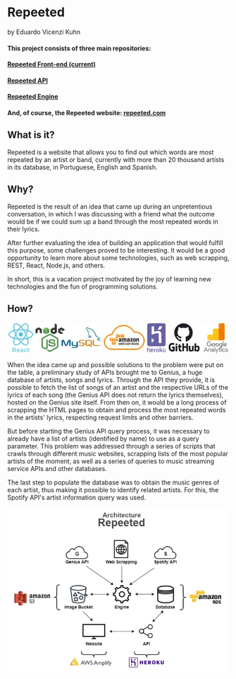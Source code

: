 # Repeeted
 by Eduardo Vicenzi Kuhn

#### This project consists of three main repositories:

#### [Repeeted Front-end (current)](https://github.com/eduardovk/repeeted-front)
#### [Repeeted API](https://github.com/eduardovk/repeeted-api)
#### [Repeeted Engine](https://github.com/eduardovk/repeeted-engine)

#### And, of course, the Repeeted website: [repeeted.com](https://www.repeeted.com/)

## What is it?
Repeeted is a website that allows you to find out which words are most repeated by an artist or band, currently with more than 20 thousand artists in its database, in Portuguese, English and Spanish.

## Why?
Repeeted is the result of an idea that came up during an unpretentious conversation, in which I was discussing with a friend what the outcome would be if we could sum up a band through the most repeated words in their lyrics.

After further evaluating the idea of building an application that would fulfill this purpose, some challenges proved to be interesting. It would be a good opportunity to learn more about some technologies, such as web scrapping, REST, React, Node.js, and others.

In short, this is a vacation project motivated by the joy of learning new technologies and the fun of programming solutions.

## How?

![alt text](https://raw.githubusercontent.com/eduardovk/repeeted-front/main/git_images/RepeetedStack.jpg)

When the idea came up and possible solutions to the problem were put on the table, a preliminary study of APIs brought me to Genius, a huge database of artists, songs and lyrics. Through the API they provide, it is possible to fetch the list of songs of an artist and the respective URLs of the lyrics of each song (the Genius API does not return the lyrics themselves), hosted on the Genius site itself. From then on, it would be a long process of scrapping the HTML pages to obtain and process the most repeated words in the artists' lyrics, respecting request limits and other barriers.

But before starting the Genius API query process, it was necessary to already have a list of artists (identified by name) to use as a query parameter. This problem was addressed through a series of scripts that crawls through different music websites, scrapping lists of the most popular artists of the moment, as well as a series of queries to music streaming service APIs and other databases.

The last step to populate the database was to obtain the music genres of each artist, thus making it possible to identify related artists. For this, the Spotify API's artist information query was used.

![alt text](https://raw.githubusercontent.com/eduardovk/repeeted-front/main/git_images/RepeetedDiagram.jpg)